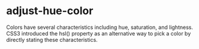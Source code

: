 # adjust-hue-color
Colors have several characteristics including hue, saturation, and lightness. 
CSS3 introduced the hsl() property as an alternative way to pick a color by directly stating these characteristics.

